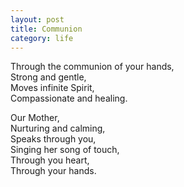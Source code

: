 ```yaml
---
layout: post
title: Communion
category: life
---
```


Through the communion of your hands,  
Strong and gentle,  
Moves infinite Spirit,  
Compassionate and healing.

Our Mother,  
Nurturing and calming,  
Speaks through you,  
Singing her song of touch,  
Through you heart,  
Through your hands.
